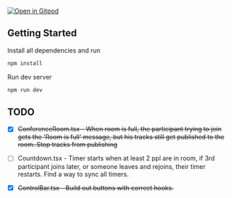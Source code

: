 [![Open in Gitpod](https://gitpod.io/button/open-in-gitpod.svg)](https://gitpod.io/#https://github.com/synbyte/video)

## Getting Started

Install all dependencies and run 

```bash
npm install
```

Run dev server

```bash
npm run dev
```

## TODO

- [x] ~~ConferenceRoom.tsx - When room is full, the participant trying to join gets the 'Room is full' message, but his tracks still get published to the room. Stop tracks from publishing~~
- [ ] Countdown.tsx - Timer starts when at least 2 ppl are in room, if 3rd participant joins later, or someone leaves and rejoins, their timer restarts. Find a way to sync all timers.
- [x] ~~ControlBar.tsx - Build out buttons with correct hooks.~~


